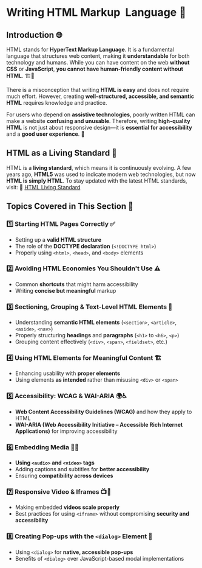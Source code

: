# **Writing HTML Markup  Language**  🚀

## Introduction 🌐

HTML stands for **HyperText Markup Language**. It is a fundamental language that structures web content, making it **understandable** for both technology and humans. While you can have content on the web **without CSS** or **JavaScript**, **you cannot have human-friendly content without HTML**. 🏗️📄

There is a misconception that writing **HTML is easy** and does not require much effort. However, creating **well-structured, accessible, and semantic HTML** requires knowledge and practice.

For users who depend on **assistive technologies**, poorly written HTML can make a website **confusing and unusable**. Therefore, writing **high-quality HTML** is not just about responsive design—it is **essential for accessibility** and a **good user experience**. 🎯

## HTML as a Living Standard 📜

HTML is a **living standard**, which means it is continuously evolving. A few years ago, **HTML5** was used to indicate modern web technologies, but now **HTML is simply HTML**. To stay updated with the latest HTML standards, visit:
🔗 [HTML Living Standard](https://html.spec.whatwg.org/multipage/)

## Topics Covered in This Section 📌

### 1️⃣ Starting HTML Pages Correctly ✅

- Setting up a **valid HTML structure**
- The role of the **DOCTYPE declaration** (`<!DOCTYPE html>`)
- Properly using `<html>`, `<head>`, and `<body>` elements

### 2️⃣ Avoiding HTML Economies You Shouldn't Use ⚠️

- Common **shortcuts** that might harm accessibility
- Writing **concise but meaningful** markup

### 3️⃣ Sectioning, Grouping & Text-Level HTML Elements 📑

- Understanding **semantic HTML elements** (`<section>`, `<article>`, `<aside>`, `<nav>`)
- Properly structuring **headings** and **paragraphs** (`<h1>` to `<h6>`, `<p>`)
- Grouping content effectively (`<div>`, `<span>`, `<fieldset>`, etc.)

### 4️⃣ Using HTML Elements for Meaningful Content 🏗️

- Enhancing usability with **proper elements**
- Using elements **as intended** rather than misusing `<div>` or `<span>`

### 5️⃣ Accessibility: WCAG & WAI-ARIA 🌍♿

- **Web Content Accessibility Guidelines (WCAG)** and how they apply to HTML
- **WAI-ARIA (Web Accessibility Initiative – Accessible Rich Internet Applications)** for improving accessibility

### 6️⃣ Embedding Media 🎥🎵

- **Using ************`<audio>`************ and ************`<video>`************ tags**
- Adding captions and subtitles for **better accessibility**
- Ensuring **compatibility across devices**

### 7️⃣ Responsive Video & Iframes 📺🔗

- Making embedded **videos scale properly**
- Best practices for using `<iframe>` without compromising **security and accessibility**

### 8️⃣ Creating Pop-ups with the `<dialog>` Element 💬

- Using `<dialog>` for **native, accessible pop-ups**
- Benefits of `<dialog>` over JavaScript-based modal implementations
